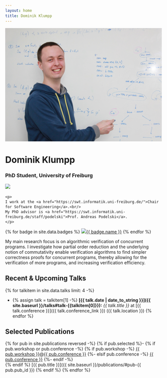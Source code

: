 ```yaml
---
layout: home
title: Dominik Klumpp
---
```


<div id="banner">
  <img src="images/dominik.jpg"/>
  <div id="main-info">
    <h1>Dominik Klumpp</h1>
    <h3>PhD Student, University of Freiburg</h3>
    <img class="mail" src="{{ site.baseurl }}/images/mail.png" />
    
    <p>
    I work at the <a href="https://swt.informatik.uni-freiburg.de/">Chair for Software Engineering</a>.<br/>
    My PhD advisor is <a href="https://swt.informatik.uni-freiburg.de/staff/podelski">Prof. Andreas Podelski</a>.
    </p>
  </div>
</div>
<div id="badges">
{% for badge in site.data.badges %}
  <a class="badge" target="_blank" href="{{ badge.link }}" title="{{ badge.name }}"><img src="{{ site.baseurl }}/images/{{ badge.icon }}" />{{ badge.name }}</a>
{% endfor %}
</div>

My main research focus is on algorithmic verification of concurrent programs.
I investigate how <span class="highlight">partial order reduction</span>
and the underlying notion of <span class="highlight">commutativity</span>
enable verification algorithms to find simpler correctness proofs for concurrent programs,
thereby allowing for the verification of more programs,
and increasing verification efficiency.

## Recent & Upcoming Talks

{% for talkitem in site.data.talks limit: 4 -%}
- {% assign talk = talkitem[1] -%}
  **[{{ talk.date | date_to_string }}]({{ site.baseurl }}/talks#talk-{{talkitem[0]}}):** _{{ talk.title }}_ at [{{ talk.conference }}]({{ talk.conference_link }}) ({{ talk.location }})
{% endfor %}

## Selected Publications

{% for pub in site.publications reversed -%}
  {% if pub.selected %}- {% if pub.workshop or pub.conference -%}
        <span class="pub-venue">
          {% if pub.workshop -%}
            <a class="pub-workshop" href="{{ pub.workshop_link }}">{{ pub.workshop }}</a><span class="colocation-link">@</span><a class="pub-colocation" href="{{ pub.conference_link }}">{{ pub.conference }}</a>
          {%- elsif pub.conference -%}
            <a class="pub-conference" href="{{ pub.conference_link }}">{{ pub.conference }}</a>
          {%- endif -%}<br/>
        </span>
      {% endif %} [{{ pub.title }}]({{ site.baseurl }}/publications/#pub-{{ pub.pub_id }}) {% endif %}
{% endfor %}
